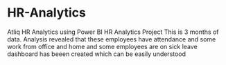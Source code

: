 # HR-Analytics
 Atliq HR Analytics using Power BI
 HR Analytics Project This is 3 months of data. Analysis revealed that these employees have attendance and
 some work from office and home and some employees are on sick leave dashboard has beeen created which can be easily understood
